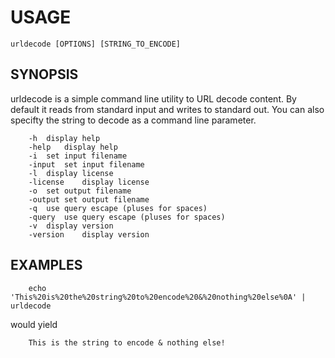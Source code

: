 
# USAGE

    urldecode [OPTIONS] [STRING_TO_ENCODE]

## SYNOPSIS

urldecode is a simple command line utility to URL decode content. By default
it reads from standard input and writes to standard out.  You can
also specifty the string to decode as a command line parameter.

```
	-h	display help
	-help	display help
	-i	set input filename
	-input	set input filename
	-l	display license
	-license	display license
	-o	set output filename
	-output	set output filename
	-q	use query escape (pluses for spaces)
	-query	use query escape (pluses for spaces)
	-v	display version
	-version	display version
```

## EXAMPLES

```shell
    echo 'This%20is%20the%20string%20to%20encode%20&%20nothing%20else%0A' | urldecode
```

would yield

```
    This is the string to encode & nothing else!
```

